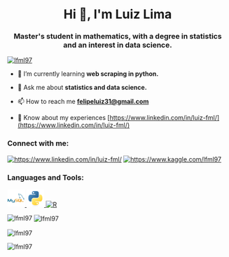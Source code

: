 <h1 align="center">Hi 👋, I'm Luiz Lima</h1>
<h3 align="center">Master's student in mathematics, with a degree in statistics and an interest in data science.</h3>



<p align="left"> <a href="https://github.com/ryo-ma/github-profile-trophy"><img src="https://github-profile-trophy.vercel.app/?username=lfml97" alt="lfml97" /></a> </p>

- 🌱 I’m currently learning **web scraping in python.**

- 💬 Ask me about **statistics and data science.**

- 📫 How to reach me **felipeluiz31@gmail.com**

- 📄 Know about my experiences [https://www.linkedin.com/in/luiz-fml/](https://www.linkedin.com/in/luiz-fml/)

<h3 align="left">Connect with me:</h3>
<p align="left">
<a href="https://linkedin.com/in/https://www.linkedin.com/in/luiz-fml/" target="blank"><img align="center" src="https://raw.githubusercontent.com/rahuldkjain/github-profile-readme-generator/master/src/images/icons/Social/linked-in-alt.svg" alt="https://www.linkedin.com/in/luiz-fml/" height="30" width="40" /></a>
<a href="https://kaggle.com/https://www.kaggle.com/lfml97" target="blank"><img align="center" src="https://raw.githubusercontent.com/rahuldkjain/github-profile-readme-generator/master/src/images/icons/Social/kaggle.svg" alt="https://www.kaggle.com/lfml97" height="30" width="40" /></a>
</p>

<h3 align="left">Languages and Tools:</h3>
<p align="left"> <a href="https://www.mysql.com/" target="_blank" rel="noreferrer"> <img src="https://raw.githubusercontent.com/devicons/devicon/master/icons/mysql/mysql-original-wordmark.svg" alt="mysql" width="40" height="40"/> </a> <a href="https://www.python.org" target="_blank" rel="noreferrer"> <img src="https://raw.githubusercontent.com/devicons/devicon/master/icons/python/python-original.svg" alt="python" width="40" height="40"/> </a> 
  <a href="https://www.r-project.org/" target="_blank" rel="noreferrer">
<img src="https://img2.gratispng.com/20180327/jge/kisspng-programming-language-computational-statistics-rstu-language-5aba10f05f8496.4026005915221434723913.jpg" alt="R" width="40" height="40"/> </a> </p>



<p><img align="left" src="https://github-readme-stats.vercel.app/api/top-langs?username=lfml97&show_icons=true&locale=en&layout=compact" alt="lfml97" /></p>

<p>&nbsp;<img align="center" src="https://github-readme-stats.vercel.app/api?username=lfml97&show_icons=true&locale=en" alt="lfml97" /></p>

<p><img align="center" src="https://github-readme-streak-stats.herokuapp.com/?user=lfml97&" alt="lfml97" /></p>
<p align="left"> <img src="https://komarev.com/ghpvc/?username=lfml97&label=Profile%20views&color=0e75b6&style=flat" alt="lfml97" /> </p>
